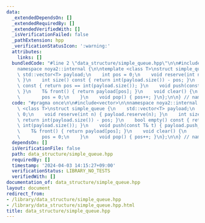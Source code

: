 ```yaml
---
data:
  _extendedDependsOn: []
  _extendedRequiredBy: []
  _extendedVerifiedWith: []
  _isVerificationFailed: false
  _pathExtension: hpp
  _verificationStatusIcon: ':warning:'
  attributes:
    links: []
  bundledCode: "#line 2 \"data_structure/simple_queue.hpp\"\n\n#include<vector>\n\n\
    namespace noya2::internal {\n\ntemplate <class T>\nstruct simple_queue {\n   \
    \ std::vector<T> payload;\n    int pos = 0;\n    void reserve(int n) { payload.reserve(n);\
    \ }\n    int size() const { return int(payload.size()) - pos; }\n    bool empty()\
    \ const { return pos == int(payload.size()); }\n    void push(const T& t) { payload.push_back(t);\
    \ }\n    T& front() { return payload[pos]; }\n    void clear() {\n        payload.clear();\n\
    \        pos = 0;\n    }\n    void pop() { pos++; }\n};\n\n} // namespace noya2::internal\n"
  code: "#pragma once\n\n#include<vector>\n\nnamespace noya2::internal {\n\ntemplate\
    \ <class T>\nstruct simple_queue {\n    std::vector<T> payload;\n    int pos =\
    \ 0;\n    void reserve(int n) { payload.reserve(n); }\n    int size() const {\
    \ return int(payload.size()) - pos; }\n    bool empty() const { return pos ==\
    \ int(payload.size()); }\n    void push(const T& t) { payload.push_back(t); }\n\
    \    T& front() { return payload[pos]; }\n    void clear() {\n        payload.clear();\n\
    \        pos = 0;\n    }\n    void pop() { pos++; }\n};\n\n} // namespace noya2::internal"
  dependsOn: []
  isVerificationFile: false
  path: data_structure/simple_queue.hpp
  requiredBy: []
  timestamp: '2024-04-03 14:15:27+09:00'
  verificationStatus: LIBRARY_NO_TESTS
  verifiedWith: []
documentation_of: data_structure/simple_queue.hpp
layout: document
redirect_from:
- /library/data_structure/simple_queue.hpp
- /library/data_structure/simple_queue.hpp.html
title: data_structure/simple_queue.hpp
---
```

